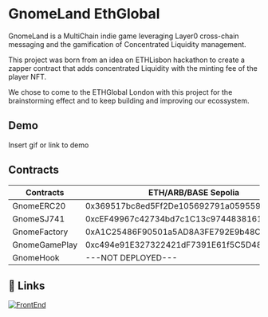 
# GnomeLand EthGlobal

GnomeLand is a MultiChain indie game leveraging Layer0 cross-chain messaging and the gamification of  Concentrated Liquidity management.

This project was born from an idea on ETHLisbon hackathon to create a zapper contract that adds concentrated Liquidity with the minting fee of the player NFT.

We chose to come to the ETHGlobal London with this project for the brainstorming effect and to keep building and improving our ecossystem.


## Demo

Insert gif or link to demo

## Contracts

| Contracts | ETH/ARB/BASE Sepolia| 
| ------------- | ------------- 
| GnomeERC20  | 0x369517bc8ed5Ff2De105692791a05955992A529a |
| GnomeSJ741  | 0xcEF49967c42734bd7c1C13c9744838161F4268b9|
|GnomeFactory|0xA1C25486F90501a5AD8A3FE792E9b48C9814Bd2D|
|GnomeGamePlay|0xc494e91E327322421dF7391E61f5C5D48AFEeb66|
|GnomeHook|---NOT DEPLOYED---|

## 🔗 Links
[![FrontEnd](https://nftstorage.link/ipfs/bafkreigp2yr3bdz66sx7leup3eq7fxuwvpkjqapdnghveem24k4y5flrae)](https://hackathon.gnomeland.money)


